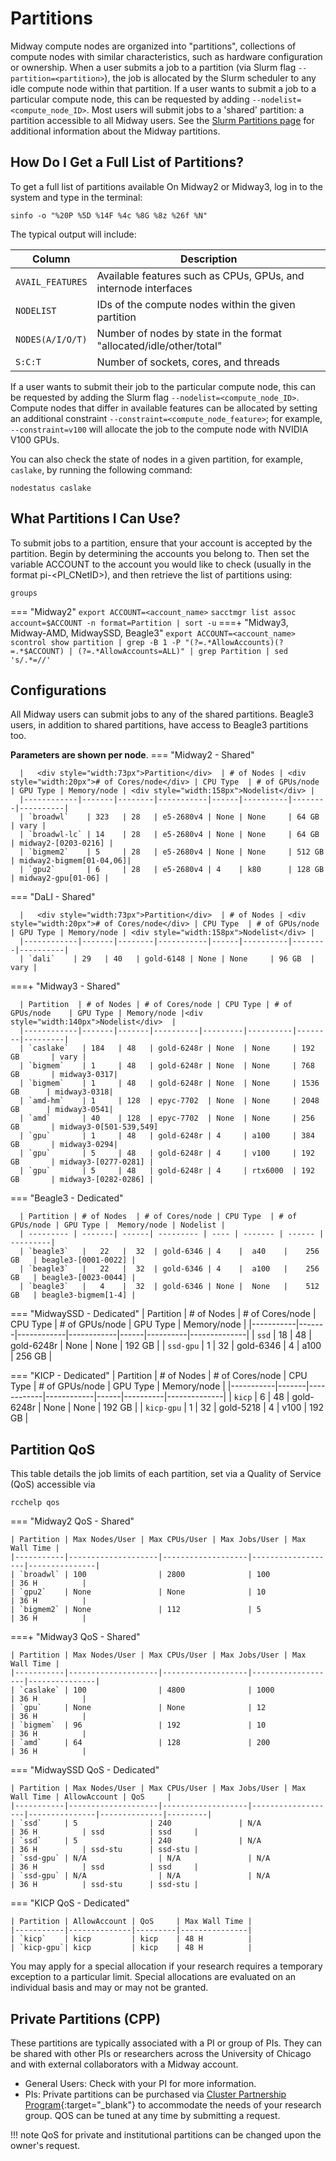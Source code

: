 # Partitions
Midway compute nodes are organized into "partitions", collections of compute nodes with similar characteristics, such as hardware configuration or ownership. When a user submits a job to a partition (via Slurm flag `--partition=<partition>`), the job is allocated by the Slurm scheduler to any idle compute node within that partition. If a user wants to submit a job to a particular compute node, this can be requested by adding `--nodelist=<compute_node_ID>`. Most users will submit jobs to a 'shared' partition: a partition accessible to all Midway users. 
See the [Slurm Partitions page](midwayR3/partitions.md) for additional information about the Midway partitions.

## How Do I Get a Full List of Partitions?

To get a full list of partitions available On Midway2 or Midway3, log in to the system and type in the terminal:
```
sinfo -o "%20P %5D %14F %4c %8G %8z %26f %N"
```
The typical output will include: 

| Column           | Description                                                         |
|------------------|---------------------------------------------------------------------|
| `AVAIL_FEATURES` | Available features such as CPUs, GPUs, and internode interfaces         |
| `NODELIST`       | IDs of the compute nodes within the given partition                        |
| `NODES(A/I/O/T)` | Number of nodes by state in the format "allocated/idle/other/total" |
| `S:C:T`          | Number of sockets, cores, and threads                               |

If a user wants to submit their job to the particular compute node, this can be requested by adding the Slurm flag `--nodelist=<compute_node_ID>`. Compute nodes that differ in available features can be allocated by setting an additional constraint `--constraint=<compute_node_feature>`; for example, `--constraint=v100` will allocate the job to the compute node with NVIDIA V100 GPUs. 

You can also check the state of nodes in a given partition, for example, `caslake`, by running the following command: 
```
nodestatus caslake
```

## What Partitions I Can Use?
To submit jobs to a partition, ensure that your account is accepted by the partition. Begin by determining the accounts you belong to. Then set the variable ACCOUNT to the account you would like to check (usually in the format pi-<PI_CNetID>), and then retrieve the list of partitions using:
```
groups
```

=== "Midway2"
    ```
    export ACCOUNT=<account_name>
    ```
    ```
    sacctmgr list assoc account=$ACCOUNT -n format=Partition | sort -u
    ```
===+ "Midway3, Midway-AMD, MidwaySSD, Beagle3"
    ```
    export ACCOUNT=<account_name>
    ```
    ```
    scontrol show partition | grep -B 1 -P "(?=.*AllowAccounts)(?=.*$ACCOUNT) | (?=.*AllowAccounts=ALL)" | grep Partition | sed 's/.*=//'
    ```

## Configurations
All Midway users can submit jobs to any of the shared partitions. 
Beagle3 users, in addition to shared partitions, have access to Beagle3 partitions too. 

**Parameters are shown per node**.
=== "Midway2 - Shared"

      |   <div style="width:73px">Partition</div>  | # of Nodes | <div style="width:20px"># of Cores/node</div> | CPU Type  | # of GPUs/node | GPU Type | Memory/node | <div style="width:158px">Nodelist</div> |
      |------------|-------|--------|-----------|------|----------|--------|----------|
      | `broadwl`    | 323   | 28   | e5-2680v4 | None | None     | 64 GB  | vary |
      | `broadwl-lc` | 14    | 28   | e5-2680v4 | None | None     | 64 GB  | midway2-[0203-0216] |
      | `bigmem2`    | 5     | 28   | e5-2680v4 | None | None     | 512 GB | midway2-bigmem[01-04,06]|
      | `gpu2`       | 6     | 28   | e5-2680v4 | 4    | k80      | 128 GB | midway2-gpu[01-06] |

=== "DaLI - Shared"

      |   <div style="width:73px">Partition</div>  | # of Nodes | <div style="width:20px"># of Cores/node</div> | CPU Type  | # of GPUs/node | GPU Type | Memory/node | <div style="width:158px">Nodelist</div> |
      |------------|-------|--------|-----------|------|----------|--------|----------|
      | `dali`    | 29   | 40   | gold-6148 | None | None     | 96 GB  | vary |

===+ "Midway3 - Shared"

      | Partition  | # of Nodes | # of Cores/node | CPU Type | # of GPUs/node    | GPU Type | Memory/node |<div style="width:140px">Nodelist</div>  |
      |------------|-------|-------|----------|---------|----------|--------|---------|
      | `caslake`   | 184   | 48   | gold-6248r | None  | None     | 192 GB       | vary |
      | `bigmem`    | 1     | 48   | gold-6248r | None  | None     | 768 GB       | midway3-0317|
      | `bigmem`    | 1     | 48   | gold-6248r | None  | None     | 1536 GB      | midway3-0318|
      | `amd-hm`    | 1     | 128  | epyc-7702  | None  | None     | 2048 GB      | midway3-0541|
      | `amd`       | 40    | 128  | epyc-7702  | None  | None     | 256 GB       | midway3-0[501-539,549]
      | `gpu`       | 1     | 48   | gold-6248r | 4     | a100     | 384 GB       | midway3-0294|
      | `gpu`       | 5     | 48   | gold-6248r | 4     | v100     | 192 GB       | midway3-[0277-0281] |
      | `gpu`       | 5     | 48   | gold-6248r | 4     | rtx6000  | 192 GB       | midway3-[0282-0286] |

=== "Beagle3 - Dedicated"

      | Partition | # of Nodes  | # of Cores/node | CPU Type  | # of GPUs/node | GPU Type |  Memory/node | Nodelist |
      | --------- | -------| ------| --------- | ---- | ------- | ------ | ---------|
      | `beagle3`   |   22   |  32  | gold-6346 | 4    |  a40    |    256 GB   | beagle3-[0001-0022] |
      | `beagle3`   |   22   |  32  | gold-6346 | 4    |  a100   |    256 GB   | beagle3-[0023-0044] |
      | `beagle3`   |   4    |  32  | gold-6346 | None |  None   |    512 GB   | beagle3-bigmem[1-4] |


=== "MidwaySSD - Dedicated"
      | Partition | # of Nodes | # of Cores/node | CPU Type   | # of GPUs/node | GPU Type | Memory/node |
      |-----------|-------|------------|------------|------|----------|--------------|
      | `ssd`       | 18    | 48   | gold-6248r | None | None     | 192 GB       |
      | `ssd-gpu`   | 1     | 32   | gold-6346  | 4    | a100     | 256 GB       |


=== "KICP - Dedicated"
      | Partition | # of Nodes | # of Cores/node | CPU Type   | # of GPUs/node | GPU Type | Memory/node |
      |-----------|-------|------------|------------|------|----------|--------------|
      | `kicp`      | 6     | 48   | gold-6248r | None | None     | 192 GB       |
      | `kicp-gpu`  | 1     | 32   | gold-5218  | 4    | v100     | 192 GB       |

## <a name="shared-partition-qos"></a> Partition QoS

This table details the job limits of each partition, set via a Quality of Service (QoS) accessible via 
```
rcchelp qos
```

=== "Midway2 QoS - Shared"

    | Partition | Max Nodes/User | Max CPUs/User | Max Jobs/User | Max Wall Time |
    |-----------|--------------------|-------------------|-------------------|---------------|
    | `broadwl` | 100                | 2800              | 100               | 36 H          |
    | `gpu2`    | None               | None              | 10                | 36 H          |
    | `bigmem2` | None               | 112               | 5                 | 36 H          |


===+ "Midway3 QoS - Shared"

    | Partition | Max Nodes/User | Max CPUs/User | Max Jobs/User | Max Wall Time |
    |-----------|--------------------|-------------------|-------------------|---------------|
    | `caslake` | 100                | 4800              | 1000              | 36 H          |
    | `gpu`     | None               | None              | 12                | 36 H          |
    | `bigmem`  | 96                 | 192               | 10                | 36 H          |
    | `amd`     | 64                 | 128               | 200               | 36 H          |


=== "MidwaySSD QoS - Dedicated"

    | Partition | Max Nodes/User | Max CPUs/User | Max Jobs/User | Max Wall Time | AllowAccount | QoS     |
    |-----------|--------------------|-------------------|-------------------|---------------|--------------|---------|
    | `ssd`     | 5                | 240               | N/A               | 36 H          | ssd          | ssd     |
    | `ssd`     | 5                | 240               | N/A               | 36 H          | ssd-stu      | ssd-stu | 
    | `ssd-gpu` | N/A                | N/A               | N/A               | 36 H          | ssd          | ssd     | 
    | `ssd-gpu` | N/A                | N/A               | N/A               | 36 H          | ssd-stu      | ssd-stu | 

=== "KICP QoS - Dedicated"

    | Partition | AllowAccount | QoS     | Max Wall Time |
    |-----------|--------------|---------|---------------|
    | `kicp`    | kicp         | kicp    | 48 H          |
    | `kicp-gpu`| kicp         | kicp    | 48 H          |

You may apply for a special allocation if your research requires a temporary exception to a particular limit. Special allocations are evaluated on an individual basis and may or may not be granted.

## Private Partitions (CPP)
These partitions are typically associated with a PI or group of PIs. They can be shared with other PIs or researchers across the University of Chicago and with external collaborators with a Midway account. 

* General Users: Check with your PI for more information. 
* PIs: Private partitions can be purchased via [Cluster Partnership Program](https://rcc.uchicago.edu/support-and-services/cluster-partnership-program){:target="_blank"} to accommodate the needs of your research group. QOS can be tuned at any time by submitting a request.

!!! note
    QoS for private and institutional partitions can be changed upon the owner's request. 
